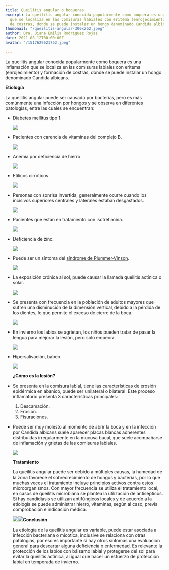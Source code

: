 ```yaml
---
title: Queilitis angular o boqueras
excerpt: La queilitis angular conocida popularmente como boquera es una inflamación
  que se localiza en las comisuras labiales con eritema (enrojecimiento) y formación
  de costras, donde se puede instalar un hongo denominado Candida albicans.
thumbnail: "/queilitis-angular-300x262.jpeg"
author: Dra. Diana Emilia Rodríguez Rojas
date: 2021-08-12T00:00:00Z
avatar: "/1517629621762.jpeg"

---
```

La queilitis angular conocida popularmente como boquera es una inflamación que se localiza en las comisuras labiales con eritema (enrojecimiento) y formación de costras, donde se puede instalar un hongo denominado Candida albicans.

**Etiología**

La queilitis angular puede ser causada por bacterias, pero es más comúnmente una infección por hongos y se observa en diferentes patologías, entre las cuales se encuentran:

* Diabetes mellitus tipo 1.

  ![](/1-d.jpg)
* Pacientes con carencia de vitaminas del complejo B.

  ![](/vitamina-b-de-infographics-productos-que-contienen-la-norma-diaria-sintomas-deficiencia-cartel-medico-del-vector-140192212.jpeg)
* Anemia por deficiencia de hierro.

  ![](/unnamed-3.jpeg)
* Etílicos cirróticos.

  ![](/higado-con-cirrosis.jpeg)
* Personas con sonrisa invertida, generalmente ocurre cuando los incisivos superiores centrales y laterales estaban desgastados.

  ![](/sonrisa-invertida.jpeg)
* Pacientes que están en tratamiento con isotretinoína.

  ![](/isotretinoina-1.jpeg)
* Deficiencia de zinc.

  ![](/843bba72fbb4dc069941e988cc3bfe43.jpeg)
* Puede ser un síntoma del [síndrome de Plummer-Vinson](https://www.wikiwand.com/es/S%C3%ADndrome_de_Plummer-Vinson).

  ![](/cancer-esofagico-y-esofago-de-barrett-11-638.webp)
* La exposición crónica al sol, puede causar la llamada queilitis actínica o solar.

  ![](/descarga.webp)
* Se presenta con frecuencia en la población de adultos mayores que sufren una disminución de la dimensión vertical, debido a la pérdida de los dientes, lo que permite el exceso de cierre de la boca.

  ![](/banner-protesis-dentales-bogota.jpeg)
* En invierno los labios se agrietan, los niños pueden tratar de pasar la lengua para mejorar la lesión, pero solo empeora.

  ![](/achenseewinter05.jpeg)
* Hipersalivación, babeo.

  ![](/descarga-2.jpeg)

  **¿Cómo es la lesión?**
* Se presenta en la comisura labial, tiene las características de erosión epidérmica en abanico, puede ser unilateral o bilateral. Este proceso inflamatorio presenta 3 características principales:
  1. Descamación.
  2. Erosión.
  3. Fisuraciones.
* Puede ser muy molesto al momento de abrir la boca y en la infección por Candida albicans suele aparecer placas blancas adherentes distribuidas irregularmente en la mucosa bucal, que suele acompañarse de inflamación y grietas de las comisuras labiales.

  ![](/5fa52ec6ac26c.jpeg)

  **Tratamiento**

  La queilitis angular puede ser debido a múltiples causas, la humedad de la zona favorece el sobrecrecimiento de hongos y bacterias, por lo que muchas veces el tratamiento incluye principios activos contra estos microorganismos. Con mayor frecuencia se utiliza el tratamiento local, en casos de queilitis microbiana se plantea la utilización de antisépticos. Si hay candidiasis se utilizan antifúngicos locales y de acuerdo a la etiología se puede administrar hierro, vitaminas, según al caso, previa comprobación e indicación médica.

  ![](/mupirocina-610x506.jpeg)![](/1483991804.jpeg)**Conclusión**

  La etiología de la queilitis angular es variable, puede estar asociada a infección bacteriana o micótica, inclusive se relaciona con otras patologías, por eso es importante si hay otros síntomas una evaluación general para descartar alguna deficiencia o enfermedad. Es relevante la protección de los labios con bálsamo labial y protegerse del sol para evitar la queilitis actínica, al igual que hacer un esfuerzo de protección labial en temporada de invierno.